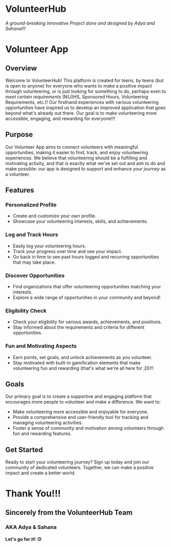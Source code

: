 # VolunteerHub
*A ground-breaking innovative Project done and designed by Adya and Sahana!!!*

# Volunteer App

## Overview

Welcome to VolunteerHub! This platform is created for teens, by teens (but is open to anyone) for everyone who wants to make a positive impact through volunteering, or is just looking for something to do, perhaps even to *meet certain requirements* (N(J)HS, Sponsored Hours, Volunteering Requirements, etc.)! Our firsthand experiences with various volunteering opportunities have inspired us to develop an improved application that goes beyond what's already out there. Our goal is to make volunteering more accessible, engaging, and rewarding for everyone!!!

## Purpose

Our Volunteer App aims to connect volunteers with meaningful opportunities, making it easier to find, track, and enjoy volunteering experiences. We believe that volunteering should be a fulfilling and motivating activity, and that is exactly what we've set out and aim to do and make possible: our app is designed to support and enhance _your journey_ as a volunteer. 

## Features

### Personalized Profile
- Create and customize your own profile.
- Showcase your volunteering interests, skills, and achievements.

### Log and Track Hours
- Easily log your volunteering hours.
- Track your progress over time and see your impact.
- Go back in time to see past hours logged and recurring opportunities that may take place. 

### Discover Opportunities
- Find organizations that offer volunteering opportunities matching your interests.
- Explore a wide range of opportunities in your community and beyond! 

### Eligibility Check
- Check your eligibility for various awards, achievements, and positions.
- Stay informed about the requirements and criteria for different opportunities.

### Fun and Motivating Aspects
- Earn points, set goals, and unlock achievements as you volunteer.
- Stay motivated with built-in gamification elements that make volunteering fun and rewarding (that's what we're all here for ;D)!!! 

## Goals

Our primary goal is to create a supportive and engaging platform that encourages more people to volunteer and make a difference. We want to:
- Make volunteering more accessible and enjoyable for everyone.
- Provide a comprehensive and user-friendly tool for tracking and managing volunteering activities.
- Foster a sense of community and motivation among volunteers through fun and rewarding features.

## Get Started

Ready to start your volunteering journey? Sign up today and join our community of dedicated volunteers. Together, we can make a positive impact and create a better world.

# Thank You!!!
## Sincerely from the VolunteerHub Team
### AKA Adya & Sahana
#### Let's go for it! :D
